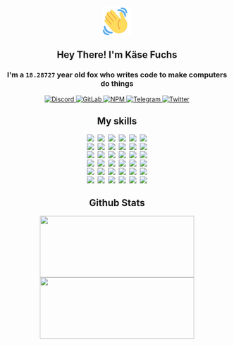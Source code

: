 <div><p align=center><img src=./resources/images/wave.gif width=64px height=64px></p><h2 align=center>Hey There! I'm Käse Fuchs</h2><h3 align=center>I'm a <code>18.28727</code> year old fox who writes code to make computers do things</h3><p align=center><a href=https://discord.com/users/507526681125322772><img alt=Discord src="https://img.shields.io/badge/Discord-5865F2?logo=discord&logoColor=white&style=flat-square#dad1d07228bf150c1e6b766021419d57"> </a><a href=https://gitlab.com/kasefuchs><img alt=GitLab src="https://img.shields.io/badge/GitLab-330F63?logo=gitlab&logoColor=white&style=flat-square#dad1d07228bf150c1e6b766021419d57"> </a><a href=https://npmjs.com/~kasefuchs><img alt=NPM src="https://img.shields.io/badge/NPM-CB3837?logo=npm&logoColor=white&style=flat-square#dad1d07228bf150c1e6b766021419d57"> </a><a href=https://t.me/kasefuchs><img alt=Telegram src="https://img.shields.io/badge/Telegram-2CA5E0?logo=telegram&logoColor=white&style=flat-square#dad1d07228bf150c1e6b766021419d57"> </a><a href=https://twitter.com/kasefuchs><img alt=Twitter src="https://img.shields.io/badge/Twitter-1DA1F2?logo=twitter&logoColor=white&style=flat-square#dad1d07228bf150c1e6b766021419d57"></a></p><h2 align=center>My skills</h2><p align=center><a href=https://aws.amazon.com/ ><picture><source srcset="https://skillicons.dev/icons?i=aws&theme=dark#dad1d07228bf150c1e6b766021419d57" media="(prefers-color-scheme: dark)"><source srcset="https://skillicons.dev/icons?i=aws&theme=light#dad1d07228bf150c1e6b766021419d57" media="(prefers-color-scheme: light), (prefers-color-scheme: no-preference)"><img src="https://skillicons.dev/icons?i=aws&theme=light#dad1d07228bf150c1e6b766021419d57"></picture></a>&nbsp;&nbsp;<a href=https://en.wikipedia.org/wiki/Bash_(Unix_shell)><picture><source srcset="https://skillicons.dev/icons?i=bash&theme=dark#dad1d07228bf150c1e6b766021419d57" media="(prefers-color-scheme: dark)"><source srcset="https://skillicons.dev/icons?i=bash&theme=light#dad1d07228bf150c1e6b766021419d57" media="(prefers-color-scheme: light), (prefers-color-scheme: no-preference)"><img src="https://skillicons.dev/icons?i=bash&theme=light#dad1d07228bf150c1e6b766021419d57"></picture></a>&nbsp;&nbsp;<a href=https://discord.com/developers/docs><picture><source srcset="https://skillicons.dev/icons?i=bots&theme=dark#dad1d07228bf150c1e6b766021419d57" media="(prefers-color-scheme: dark)"><source srcset="https://skillicons.dev/icons?i=bots&theme=light#dad1d07228bf150c1e6b766021419d57" media="(prefers-color-scheme: light), (prefers-color-scheme: no-preference)"><img src="https://skillicons.dev/icons?i=bots&theme=light#dad1d07228bf150c1e6b766021419d57"></picture></a>&nbsp;&nbsp;<a href=https://www.cloudflare.com/ ><picture><source srcset="https://skillicons.dev/icons?i=cloudflare&theme=dark#dad1d07228bf150c1e6b766021419d57" media="(prefers-color-scheme: dark)"><source srcset="https://skillicons.dev/icons?i=cloudflare&theme=light#dad1d07228bf150c1e6b766021419d57" media="(prefers-color-scheme: light), (prefers-color-scheme: no-preference)"><img src="https://skillicons.dev/icons?i=cloudflare&theme=light#dad1d07228bf150c1e6b766021419d57"></picture></a>&nbsp;&nbsp;<a href=https://en.wikipedia.org/wiki/CSS><picture><source srcset="https://skillicons.dev/icons?i=css&theme=dark#dad1d07228bf150c1e6b766021419d57" media="(prefers-color-scheme: dark)"><source srcset="https://skillicons.dev/icons?i=css&theme=light#dad1d07228bf150c1e6b766021419d57" media="(prefers-color-scheme: light), (prefers-color-scheme: no-preference)"><img src="https://skillicons.dev/icons?i=css&theme=light#dad1d07228bf150c1e6b766021419d57"></picture></a>&nbsp;&nbsp;<a href=https://www.docker.com/ ><picture><source srcset="https://skillicons.dev/icons?i=docker&theme=dark#dad1d07228bf150c1e6b766021419d57" media="(prefers-color-scheme: dark)"><source srcset="https://skillicons.dev/icons?i=docker&theme=light#dad1d07228bf150c1e6b766021419d57" media="(prefers-color-scheme: light), (prefers-color-scheme: no-preference)"><img src="https://skillicons.dev/icons?i=docker&theme=light#dad1d07228bf150c1e6b766021419d57"></picture></a><br><a href=https://www.electronjs.org/ ><picture><source srcset="https://skillicons.dev/icons?i=electron&theme=dark#dad1d07228bf150c1e6b766021419d57" media="(prefers-color-scheme: dark)"><source srcset="https://skillicons.dev/icons?i=electron&theme=light#dad1d07228bf150c1e6b766021419d57" media="(prefers-color-scheme: light), (prefers-color-scheme: no-preference)"><img src="https://skillicons.dev/icons?i=electron&theme=light#dad1d07228bf150c1e6b766021419d57"></picture></a>&nbsp;&nbsp;<a href=https://expressjs.com/ ><picture><source srcset="https://skillicons.dev/icons?i=express&theme=dark#dad1d07228bf150c1e6b766021419d57" media="(prefers-color-scheme: dark)"><source srcset="https://skillicons.dev/icons?i=express&theme=light#dad1d07228bf150c1e6b766021419d57" media="(prefers-color-scheme: light), (prefers-color-scheme: no-preference)"><img src="https://skillicons.dev/icons?i=express&theme=light#dad1d07228bf150c1e6b766021419d57"></picture></a>&nbsp;&nbsp;<a href=https://www.figma.com/ ><picture><source srcset="https://skillicons.dev/icons?i=figma&theme=dark#dad1d07228bf150c1e6b766021419d57" media="(prefers-color-scheme: dark)"><source srcset="https://skillicons.dev/icons?i=figma&theme=light#dad1d07228bf150c1e6b766021419d57" media="(prefers-color-scheme: light), (prefers-color-scheme: no-preference)"><img src="https://skillicons.dev/icons?i=figma&theme=light#dad1d07228bf150c1e6b766021419d57"></picture></a>&nbsp;&nbsp;<a href=https://firebase.google.com/ ><picture><source srcset="https://skillicons.dev/icons?i=firebase&theme=dark#dad1d07228bf150c1e6b766021419d57" media="(prefers-color-scheme: dark)"><source srcset="https://skillicons.dev/icons?i=firebase&theme=light#dad1d07228bf150c1e6b766021419d57" media="(prefers-color-scheme: light), (prefers-color-scheme: no-preference)"><img src="https://skillicons.dev/icons?i=firebase&theme=light#dad1d07228bf150c1e6b766021419d57"></picture></a>&nbsp;&nbsp;<a href=https://flask.palletsprojects.com/ ><picture><source srcset="https://skillicons.dev/icons?i=flask&theme=dark#dad1d07228bf150c1e6b766021419d57" media="(prefers-color-scheme: dark)"><source srcset="https://skillicons.dev/icons?i=flask&theme=light#dad1d07228bf150c1e6b766021419d57" media="(prefers-color-scheme: light), (prefers-color-scheme: no-preference)"><img src="https://skillicons.dev/icons?i=flask&theme=light#dad1d07228bf150c1e6b766021419d57"></picture></a>&nbsp;&nbsp;<a href=https://cloud.google.com/ ><picture><source srcset="https://skillicons.dev/icons?i=gcp&theme=dark#dad1d07228bf150c1e6b766021419d57" media="(prefers-color-scheme: dark)"><source srcset="https://skillicons.dev/icons?i=gcp&theme=light#dad1d07228bf150c1e6b766021419d57" media="(prefers-color-scheme: light), (prefers-color-scheme: no-preference)"><img src="https://skillicons.dev/icons?i=gcp&theme=light#dad1d07228bf150c1e6b766021419d57"></picture></a><br><a href=https://git-scm.com/ ><picture><source srcset="https://skillicons.dev/icons?i=git&theme=dark#dad1d07228bf150c1e6b766021419d57" media="(prefers-color-scheme: dark)"><source srcset="https://skillicons.dev/icons?i=git&theme=light#dad1d07228bf150c1e6b766021419d57" media="(prefers-color-scheme: light), (prefers-color-scheme: no-preference)"><img src="https://skillicons.dev/icons?i=git&theme=light#dad1d07228bf150c1e6b766021419d57"></picture></a>&nbsp;&nbsp;<a href=https://github.com/ ><picture><source srcset="https://skillicons.dev/icons?i=github&theme=dark#dad1d07228bf150c1e6b766021419d57" media="(prefers-color-scheme: dark)"><source srcset="https://skillicons.dev/icons?i=github&theme=light#dad1d07228bf150c1e6b766021419d57" media="(prefers-color-scheme: light), (prefers-color-scheme: no-preference)"><img src="https://skillicons.dev/icons?i=github&theme=light#dad1d07228bf150c1e6b766021419d57"></picture></a>&nbsp;&nbsp;<a href=https://gitlab.com/ ><picture><source srcset="https://skillicons.dev/icons?i=gitlab&theme=dark#dad1d07228bf150c1e6b766021419d57" media="(prefers-color-scheme: dark)"><source srcset="https://skillicons.dev/icons?i=gitlab&theme=light#dad1d07228bf150c1e6b766021419d57" media="(prefers-color-scheme: light), (prefers-color-scheme: no-preference)"><img src="https://skillicons.dev/icons?i=gitlab&theme=light#dad1d07228bf150c1e6b766021419d57"></picture></a>&nbsp;&nbsp;<a href=https://www.heroku.com/ ><picture><source srcset="https://skillicons.dev/icons?i=heroku&theme=dark#dad1d07228bf150c1e6b766021419d57" media="(prefers-color-scheme: dark)"><source srcset="https://skillicons.dev/icons?i=heroku&theme=light#dad1d07228bf150c1e6b766021419d57" media="(prefers-color-scheme: light), (prefers-color-scheme: no-preference)"><img src="https://skillicons.dev/icons?i=heroku&theme=light#dad1d07228bf150c1e6b766021419d57"></picture></a>&nbsp;&nbsp;<a href=https://en.wikipedia.org/wiki/HTML><picture><source srcset="https://skillicons.dev/icons?i=html&theme=dark#dad1d07228bf150c1e6b766021419d57" media="(prefers-color-scheme: dark)"><source srcset="https://skillicons.dev/icons?i=html&theme=light#dad1d07228bf150c1e6b766021419d57" media="(prefers-color-scheme: light), (prefers-color-scheme: no-preference)"><img src="https://skillicons.dev/icons?i=html&theme=light#dad1d07228bf150c1e6b766021419d57"></picture></a>&nbsp;&nbsp;<a href=https://en.wikipedia.org/wiki/JavaScript><picture><source srcset="https://skillicons.dev/icons?i=js&theme=dark#dad1d07228bf150c1e6b766021419d57" media="(prefers-color-scheme: dark)"><source srcset="https://skillicons.dev/icons?i=js&theme=light#dad1d07228bf150c1e6b766021419d57" media="(prefers-color-scheme: light), (prefers-color-scheme: no-preference)"><img src="https://skillicons.dev/icons?i=js&theme=light#dad1d07228bf150c1e6b766021419d57"></picture></a><br><a href=https://en.wikipedia.org/wiki/Linux><picture><source srcset="https://skillicons.dev/icons?i=linux&theme=dark#dad1d07228bf150c1e6b766021419d57" media="(prefers-color-scheme: dark)"><source srcset="https://skillicons.dev/icons?i=linux&theme=light#dad1d07228bf150c1e6b766021419d57" media="(prefers-color-scheme: light), (prefers-color-scheme: no-preference)"><img src="https://skillicons.dev/icons?i=linux&theme=light#dad1d07228bf150c1e6b766021419d57"></picture></a>&nbsp;&nbsp;<a href=https://mui.com/ ><picture><source srcset="https://skillicons.dev/icons?i=materialui&theme=dark#dad1d07228bf150c1e6b766021419d57" media="(prefers-color-scheme: dark)"><source srcset="https://skillicons.dev/icons?i=materialui&theme=light#dad1d07228bf150c1e6b766021419d57" media="(prefers-color-scheme: light), (prefers-color-scheme: no-preference)"><img src="https://skillicons.dev/icons?i=materialui&theme=light#dad1d07228bf150c1e6b766021419d57"></picture></a>&nbsp;&nbsp;<a href=https://en.wikipedia.org/wiki/Markdown><picture><source srcset="https://skillicons.dev/icons?i=md&theme=dark#dad1d07228bf150c1e6b766021419d57" media="(prefers-color-scheme: dark)"><source srcset="https://skillicons.dev/icons?i=md&theme=light#dad1d07228bf150c1e6b766021419d57" media="(prefers-color-scheme: light), (prefers-color-scheme: no-preference)"><img src="https://skillicons.dev/icons?i=md&theme=light#dad1d07228bf150c1e6b766021419d57"></picture></a>&nbsp;&nbsp;<a href=https://www.mongodb.com/ ><picture><source srcset="https://skillicons.dev/icons?i=mongodb&theme=dark#dad1d07228bf150c1e6b766021419d57" media="(prefers-color-scheme: dark)"><source srcset="https://skillicons.dev/icons?i=mongodb&theme=light#dad1d07228bf150c1e6b766021419d57" media="(prefers-color-scheme: light), (prefers-color-scheme: no-preference)"><img src="https://skillicons.dev/icons?i=mongodb&theme=light#dad1d07228bf150c1e6b766021419d57"></picture></a>&nbsp;&nbsp;<a href=https://www.mysql.com/ ><picture><source srcset="https://skillicons.dev/icons?i=mysql&theme=dark#dad1d07228bf150c1e6b766021419d57" media="(prefers-color-scheme: dark)"><source srcset="https://skillicons.dev/icons?i=mysql&theme=light#dad1d07228bf150c1e6b766021419d57" media="(prefers-color-scheme: light), (prefers-color-scheme: no-preference)"><img src="https://skillicons.dev/icons?i=mysql&theme=light#dad1d07228bf150c1e6b766021419d57"></picture></a>&nbsp;&nbsp;<a href=https://nextjs.org/ ><picture><source srcset="https://skillicons.dev/icons?i=nextjs&theme=dark#dad1d07228bf150c1e6b766021419d57" media="(prefers-color-scheme: dark)"><source srcset="https://skillicons.dev/icons?i=nextjs&theme=light#dad1d07228bf150c1e6b766021419d57" media="(prefers-color-scheme: light), (prefers-color-scheme: no-preference)"><img src="https://skillicons.dev/icons?i=nextjs&theme=light#dad1d07228bf150c1e6b766021419d57"></picture></a><br><a href=https://nodejs.org/en/ ><picture><source srcset="https://skillicons.dev/icons?i=nodejs&theme=dark#dad1d07228bf150c1e6b766021419d57" media="(prefers-color-scheme: dark)"><source srcset="https://skillicons.dev/icons?i=nodejs&theme=light#dad1d07228bf150c1e6b766021419d57" media="(prefers-color-scheme: light), (prefers-color-scheme: no-preference)"><img src="https://skillicons.dev/icons?i=nodejs&theme=light#dad1d07228bf150c1e6b766021419d57"></picture></a>&nbsp;&nbsp;<a href=https://www.postgresql.org/ ><picture><source srcset="https://skillicons.dev/icons?i=postgres&theme=dark#dad1d07228bf150c1e6b766021419d57" media="(prefers-color-scheme: dark)"><source srcset="https://skillicons.dev/icons?i=postgres&theme=light#dad1d07228bf150c1e6b766021419d57" media="(prefers-color-scheme: light), (prefers-color-scheme: no-preference)"><img src="https://skillicons.dev/icons?i=postgres&theme=light#dad1d07228bf150c1e6b766021419d57"></picture></a>&nbsp;&nbsp;<a href=https://learn.microsoft.com/en-us/powershell/ ><picture><source srcset="https://skillicons.dev/icons?i=powershell&theme=dark#dad1d07228bf150c1e6b766021419d57" media="(prefers-color-scheme: dark)"><source srcset="https://skillicons.dev/icons?i=powershell&theme=light#dad1d07228bf150c1e6b766021419d57" media="(prefers-color-scheme: light), (prefers-color-scheme: no-preference)"><img src="https://skillicons.dev/icons?i=powershell&theme=light#dad1d07228bf150c1e6b766021419d57"></picture></a>&nbsp;&nbsp;<a href=https://www.python.org/ ><picture><source srcset="https://skillicons.dev/icons?i=py&theme=dark#dad1d07228bf150c1e6b766021419d57" media="(prefers-color-scheme: dark)"><source srcset="https://skillicons.dev/icons?i=py&theme=light#dad1d07228bf150c1e6b766021419d57" media="(prefers-color-scheme: light), (prefers-color-scheme: no-preference)"><img src="https://skillicons.dev/icons?i=py&theme=light#dad1d07228bf150c1e6b766021419d57"></picture></a>&nbsp;&nbsp;<a href=https://www.raspberrypi.org/ ><picture><source srcset="https://skillicons.dev/icons?i=raspberrypi&theme=dark#dad1d07228bf150c1e6b766021419d57" media="(prefers-color-scheme: dark)"><source srcset="https://skillicons.dev/icons?i=raspberrypi&theme=light#dad1d07228bf150c1e6b766021419d57" media="(prefers-color-scheme: light), (prefers-color-scheme: no-preference)"><img src="https://skillicons.dev/icons?i=raspberrypi&theme=light#dad1d07228bf150c1e6b766021419d57"></picture></a>&nbsp;&nbsp;<a href=https://reactjs.org/ ><picture><source srcset="https://skillicons.dev/icons?i=react&theme=dark#dad1d07228bf150c1e6b766021419d57" media="(prefers-color-scheme: dark)"><source srcset="https://skillicons.dev/icons?i=react&theme=light#dad1d07228bf150c1e6b766021419d57" media="(prefers-color-scheme: light), (prefers-color-scheme: no-preference)"><img src="https://skillicons.dev/icons?i=react&theme=light#dad1d07228bf150c1e6b766021419d57"></picture></a><br><a href=https://redux.js.org/ ><picture><source srcset="https://skillicons.dev/icons?i=redux&theme=dark#dad1d07228bf150c1e6b766021419d57" media="(prefers-color-scheme: dark)"><source srcset="https://skillicons.dev/icons?i=redux&theme=light#dad1d07228bf150c1e6b766021419d57" media="(prefers-color-scheme: light), (prefers-color-scheme: no-preference)"><img src="https://skillicons.dev/icons?i=redux&theme=light#dad1d07228bf150c1e6b766021419d57"></picture></a>&nbsp;&nbsp;<a href=https://en.wikipedia.org/wiki/Regular_expression><picture><source srcset="https://skillicons.dev/icons?i=regex&theme=dark#dad1d07228bf150c1e6b766021419d57" media="(prefers-color-scheme: dark)"><source srcset="https://skillicons.dev/icons?i=regex&theme=light#dad1d07228bf150c1e6b766021419d57" media="(prefers-color-scheme: light), (prefers-color-scheme: no-preference)"><img src="https://skillicons.dev/icons?i=regex&theme=light#dad1d07228bf150c1e6b766021419d57"></picture></a>&nbsp;&nbsp;<a href=https://en.wikipedia.org/wiki/Sass_(stylesheet_language)><picture><source srcset="https://skillicons.dev/icons?i=sass&theme=dark#dad1d07228bf150c1e6b766021419d57" media="(prefers-color-scheme: dark)"><source srcset="https://skillicons.dev/icons?i=sass&theme=light#dad1d07228bf150c1e6b766021419d57" media="(prefers-color-scheme: light), (prefers-color-scheme: no-preference)"><img src="https://skillicons.dev/icons?i=sass&theme=light#dad1d07228bf150c1e6b766021419d57"></picture></a>&nbsp;&nbsp;<a href=https://www.typescriptlang.org/ ><picture><source srcset="https://skillicons.dev/icons?i=ts&theme=dark#dad1d07228bf150c1e6b766021419d57" media="(prefers-color-scheme: dark)"><source srcset="https://skillicons.dev/icons?i=ts&theme=light#dad1d07228bf150c1e6b766021419d57" media="(prefers-color-scheme: light), (prefers-color-scheme: no-preference)"><img src="https://skillicons.dev/icons?i=ts&theme=light#dad1d07228bf150c1e6b766021419d57"></picture></a>&nbsp;&nbsp;<a href=https://unity.com/ ><picture><source srcset="https://skillicons.dev/icons?i=unity&theme=dark#dad1d07228bf150c1e6b766021419d57" media="(prefers-color-scheme: dark)"><source srcset="https://skillicons.dev/icons?i=unity&theme=light#dad1d07228bf150c1e6b766021419d57" media="(prefers-color-scheme: light), (prefers-color-scheme: no-preference)"><img src="https://skillicons.dev/icons?i=unity&theme=light#dad1d07228bf150c1e6b766021419d57"></picture></a>&nbsp;&nbsp;<a href=https://workers.cloudflare.com/ ><picture><source srcset="https://skillicons.dev/icons?i=workers&theme=dark#dad1d07228bf150c1e6b766021419d57" media="(prefers-color-scheme: dark)"><source srcset="https://skillicons.dev/icons?i=workers&theme=light#dad1d07228bf150c1e6b766021419d57" media="(prefers-color-scheme: light), (prefers-color-scheme: no-preference)"><img src="https://skillicons.dev/icons?i=workers&theme=light#dad1d07228bf150c1e6b766021419d57"></picture></a><br></p><h2 align=center>Github Stats</h2><p align=center><picture><source srcset="https://github-readme-stats-kasefuchs.vercel.app/api/?count_private=true&hide_border=true&hide_rank=true&line_height=20&hide_title=true&username=Kasefuchs&theme=dark#dad1d07228bf150c1e6b766021419d57" media="(prefers-color-scheme: dark)"><source srcset="https://github-readme-stats-kasefuchs.vercel.app/api/?count_private=true&hide_border=true&hide_rank=true&line_height=20&hide_title=true&username=Kasefuchs&theme=light#dad1d07228bf150c1e6b766021419d57" media="(prefers-color-scheme: light), (prefers-color-scheme: no-preference)"><img align=middle width=350 height=140 src="https://github-readme-stats-kasefuchs.vercel.app/api/?count_private=true&hide_border=true&hide_rank=true&line_height=20&hide_title=true&username=Kasefuchs&theme=light#dad1d07228bf150c1e6b766021419d57"></picture><picture><source srcset="https://github-readme-stats-kasefuchs.vercel.app/api/top-langs/?count_private=true&hide_border=true&layout=compact&username=Kasefuchs&theme=dark#dad1d07228bf150c1e6b766021419d57" media="(prefers-color-scheme: dark)"><source srcset="https://github-readme-stats-kasefuchs.vercel.app/api/top-langs/?count_private=true&hide_border=true&layout=compact&username=Kasefuchs&theme=light#dad1d07228bf150c1e6b766021419d57" media="(prefers-color-scheme: light), (prefers-color-scheme: no-preference)"><img align=middle width=350 height=140 src="https://github-readme-stats-kasefuchs.vercel.app/api/top-langs/?count_private=true&hide_border=true&layout=compact&username=Kasefuchs&theme=light#dad1d07228bf150c1e6b766021419d57"></picture></p><img src="https://hit.yhype.me/github/profile?user_id=64592097#dad1d07228bf150c1e6b766021419d57" alt=""></div>